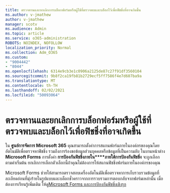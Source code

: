 ```yaml
---
title: ตรวจทานและยกเลิกการบล็อกฟอร์มหรือผู้ใช้ที่ตรวจพบและบล็อกไว้เพื่อฟิชชิ่งที่อาจเกิดขึ้น
ms.author: v-jmathew
author: v-jmathew
manager: scotv
ms.audience: Admin
ms.topic: article
ms.service: o365-administration
ROBOTS: NOINDEX, NOFOLLOW
localization_priority: Normal
ms.collection: Adm_O365
ms.custom:
- "9004442"
- "8044"
ms.openlocfilehash: 6314e9cb3e1c0906a2125de87c27f91df3560104
ms.sourcegitcommit: 9b8f2ca19fb81b2729ecf5ff7586f4e7d607ba9a
ms.translationtype: MT
ms.contentlocale: th-TH
ms.lasthandoff: 02/02/2021
ms.locfileid: "50093064"
---
```

# <a name="review-and-unblock-forms-or-users-detected-and-blocked-for-potential-phishing"></a>ตรวจทานและยกเลิกการบล็อกฟอร์มหรือผู้ใช้ที่ตรวจพบและบล็อกไว้เพื่อฟิชชิ่งที่อาจเกิดขึ้น

ใน **ศูนย์การจัดการ Microsoft 365** คุณสามารถตั้งค่าการสแกนฟอร์มภายในองค์กรของคุณโดยอัตโนมัติเพื่อตรวจหาฟิชชิ่ง รวมถึงการร้องขอข้อมูลส่วนบุคคลหรือข้อมูลที่เป็นความลับ ในบานหน้าต่าง **Microsoft Forms** การตั้งค่า **การป้องกันฟิชชิ่งภายใน****ภายใต้การป้องกันฟิชชิ่ง** จะถูกเลือกตามค่าเริ่มต้น ยกเลิกการเลือกตัวเลือกนี้ถ้าคุณไม่ต้องการให้สแกนฟิชชิ่งฟอร์มภายในองค์กรของคุณ

Microsoft Forms ช่วยให้สามารถตรวจสอบเครื่องอัตโนมัติเพื่อตรวจหาการเก็บรวบรวมข้อมูลที่ละเอียดอ่อนที่มุ่งร้ายในรูปแบบและบล็อกชั่วคราวจากการรวบรวมการตอบกลับจากฟอร์มเหล่านั้น เมื่อต้องการเรียนรู้เพิ่มเติม ให้ดู[Microsoft Forms และการป้องกันฟิชชิ่งเชิงรุก](https://support.microsoft.com/office/microsoft-forms-and-proactive-phishing-prevention-b3950a20-296d-4e8e-96f5-594ced998a90)
